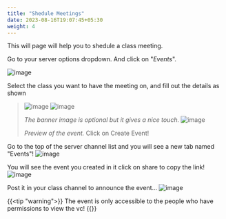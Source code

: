 ```yaml
---
title: "Shedule Meetings"
date: 2023-08-16T19:07:45+05:30
weight: 4
---
```

This will page will help you to shedule a class meeting.

Go to your server options dropdown. And click on "*Events*".

![image](https://i.imgur.com/GNusGOP.png)


Select the class you want to have the meeting on, and fill out the details as shown

> ![image](https://i.imgur.com/o8ayW5E.png)
> ![image](https://i.imgur.com/e2fuaWV.png)
>
> _The banner image is optional but it gives a nice touch._
> ![image](https://i.imgur.com/u61PM4a.png)
>
> _Preview of the event._ Click on Create Event!

Go to the top of the server channel list and you will see a new tab named "Events"!
![image](https://i.imgur.com/LsL8GZU.png)

You will see the event you created in it click on share to copy the link!
![image](https://i.imgur.com/1WeYQv2.png)

Post it in your class channel to announce the event...
![image](https://i.imgur.com/tEmRmRY.png)

{{<tip "warning">}}
The event is only accessible to the people who have permissions to view the vc!
{{</tip>}}
